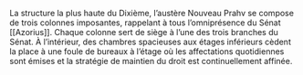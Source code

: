 La structure la plus haute du Dixième, l’austère Nouveau Prahv se compose de trois colonnes imposantes, rappelant à tous l’omniprésence du Sénat [[Azorius]]. Chaque colonne sert de siège à l’une des trois branches du Sénat. À l’intérieur, des chambres spacieuses aux étages inférieurs cèdent la place à une foule de bureaux à l’étage où les affectations quotidiennes sont émises et la stratégie de maintien du droit est continuellement affinée. 